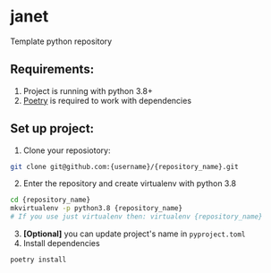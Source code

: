 # janet
Template python repository


## Requirements:
1. Project is running with python 3.8+
2. [Poetry](https://python-poetry.org/docs/) is required to work with dependencies



## Set up project:

1. Clone your reposiotory:
```sh
git clone git@github.com:{username}/{repository_name}.git
```
2. Enter the repository and create virtualenv with python 3.8
```sh
cd {repository_name}
mkvirtualenv -p python3.8 {repository_name}
# If you use just virtualenv then: virtualenv {repository_name}
```
3. **[Optional]** you can update project's name in `pyproject.toml`
4. Install dependencies
```sh
poetry install
```